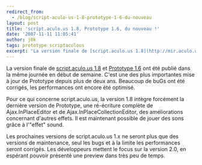 ```yaml
---
redirect_from:
  - /blog/script-aculo-us-1-8-prototype-1-6-du-nouveau
layout: post
title: 'script.aculo.us 1.8, Prototype 1.6, du nouveau !'
date: '2007-11-11 11:05:41'
author: j0k
tags: prototype scriptaculous
excerpt: "La version finale de [script.aculo.us 1.8](http://mir.aculo.us/2007/11/7/script-aculo-us-1-8-prototype-1-6-and-the-book-released) et [Prototype 1.6](http://prototypejs.org/2007/11/7/prototype-1-6-0-script-aculo-us-1-8-0-and-the-bungee-book-now-available) ont été publié dans la même journée en début de semaine.     \nC'est une des plus importantes      …"
---
```


La version finale de [script.aculo.us 1.8](http://mir.aculo.us/2007/11/7/script-aculo-us-1-8-prototype-1-6-and-the-book-released) et [Prototype 1.6](http://prototypejs.org/2007/11/7/prototype-1-6-0-script-aculo-us-1-8-0-and-the-bungee-book-now-available) ont été publié dans la même journée en début de semaine.
C'est une des plus importantes mise à jour de Prototype depuis plus de deux ans. Beaucoup de buGs ont été corrigés, les performances ont encore été optimisé.

Pour ce qui concerne script.aculo.us, la version 1.8 intègre forcément la dernière version de Prototype, une ré-écriture complète de Ajax.InPlaceEditor et de Ajax.InPlaceCollectionEditor, des améliorations concernant d'autres effets. Il est maintenant possible de jouer des sons grâce à l'"effet" sound.

Les prochaines versions de script.aculo.us 1.x ne seront plus que des versions de maintenance, seul les bugs et à la limite les performances seront corrigés. Les développeurs mettent le focus sur la version 2.0, en espérant pouvoir présenté une preview dans très peu de temps.
